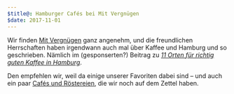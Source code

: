 ```yaml
---
$title@: Hamburger Cafés bei Mit Vergnügen
$date: 2017-11-01 
---
```


Wir finden [Mit Vergnügen](https://mitvergnuegen.com/) ganz angenehm, und die freundlichen Herrschaften haben irgendwann auch mal über Kaffee und Hamburg und so geschrieben. Nämlich im (gesponserten?) Beitrag zu [_11 Orten für richtig guten Kaffee in Hamburg_](https://hamburg.mitvergnuegen.com/2015/11-orte-fuer-richtig-guten-kaffee-in-hamburg).

Den empfehlen wir, weil da einige unserer Favoriten dabei sind – und auch ein paar [Cafés und Röstereien]([url('/content/pages/cafes.md')]), die wir noch auf dem Zettel haben.